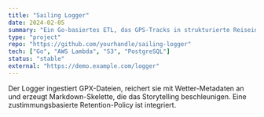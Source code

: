 ```yaml
---
title: "Sailing Logger"
date: 2024-02-05
summary: "Ein Go-basiertes ETL, das GPS-Tracks in strukturierte Reiseinhalte überführt."
type: "project"
repo: "https://github.com/yourhandle/sailing-logger"
tech: ["Go", "AWS Lambda", "S3", "PostgreSQL"]
status: "stable"
external: "https://demo.example.com/logger"
---
```


Der Logger ingestiert GPX-Dateien, reichert sie mit Wetter-Metadaten an und erzeugt Markdown-Skelette, die das Storytelling beschleunigen. Eine zustimmungsbasierte Retention-Policy ist integriert.
